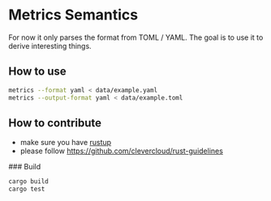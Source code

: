 # Metrics Semantics

For now it only parses the format from TOML / YAML.
The goal is to use it to derive interesting things.

## How to use

```sh
metrics --format yaml < data/example.yaml
metrics --output-format yaml < data/example.toml
```

## How to contribute

- make sure you have [rustup](rustup.rs)
- please follow <https://github.com/clevercloud/rust-guidelines>

### Build

```sh
cargo build
cargo test
```